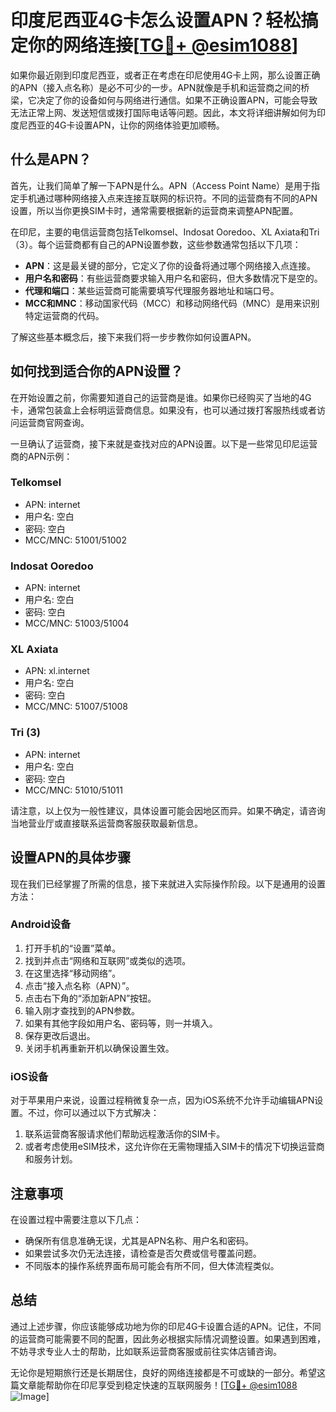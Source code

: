 # 印度尼西亚4G卡怎么设置APN？轻松搞定你的网络连接[[TG💪+ @esim1088](https://t.me/s/esim1088)]

如果你最近刚到印度尼西亚，或者正在考虑在印尼使用4G卡上网，那么设置正确的APN（接入点名称）是必不可少的一步。APN就像是手机和运营商之间的桥梁，它决定了你的设备如何与网络进行通信。如果不正确设置APN，可能会导致无法正常上网、发送短信或拨打国际电话等问题。因此，本文将详细讲解如何为印度尼西亚的4G卡设置APN，让你的网络体验更加顺畅。

## 什么是APN？

首先，让我们简单了解一下APN是什么。APN（Access Point Name）是用于指定手机通过哪种网络接入点来连接互联网的标识符。不同的运营商有不同的APN设置，所以当你更换SIM卡时，通常需要根据新的运营商来调整APN配置。

在印尼，主要的电信运营商包括Telkomsel、Indosat Ooredoo、XL Axiata和Tri（3）。每个运营商都有自己的APN设置参数，这些参数通常包括以下几项：

- **APN**：这是最关键的部分，它定义了你的设备将通过哪个网络接入点连接。
- **用户名和密码**：有些运营商要求输入用户名和密码，但大多数情况下是空的。
- **代理和端口**：某些运营商可能需要填写代理服务器地址和端口号。
- **MCC和MNC**：移动国家代码（MCC）和移动网络代码（MNC）是用来识别特定运营商的代码。

了解这些基本概念后，接下来我们将一步步教你如何设置APN。

## 如何找到适合你的APN设置？

在开始设置之前，你需要知道自己的运营商是谁。如果你已经购买了当地的4G卡，通常包装盒上会标明运营商信息。如果没有，也可以通过拨打客服热线或者访问运营商官网查询。

一旦确认了运营商，接下来就是查找对应的APN设置。以下是一些常见印尼运营商的APN示例：

### Telkomsel
- APN: internet
- 用户名: 空白
- 密码: 空白
- MCC/MNC: 51001/51002

### Indosat Ooredoo
- APN: internet
- 用户名: 空白
- 密码: 空白
- MCC/MNC: 51003/51004

### XL Axiata
- APN: xl.internet
- 用户名: 空白
- 密码: 空白
- MCC/MNC: 51007/51008

### Tri (3)
- APN: internet
- 用户名: 空白
- 密码: 空白
- MCC/MNC: 51010/51011

请注意，以上仅为一般性建议，具体设置可能会因地区而异。如果不确定，请咨询当地营业厅或直接联系运营商客服获取最新信息。

## 设置APN的具体步骤

现在我们已经掌握了所需的信息，接下来就进入实际操作阶段。以下是通用的设置方法：

### Android设备
1. 打开手机的“设置”菜单。
2. 找到并点击“网络和互联网”或类似的选项。
3. 在这里选择“移动网络”。
4. 点击“接入点名称（APN）”。
5. 点击右下角的“添加新APN”按钮。
6. 输入刚才查找到的APN参数。
7. 如果有其他字段如用户名、密码等，则一并填入。
8. 保存更改后退出。
9. 关闭手机再重新开机以确保设置生效。

### iOS设备
对于苹果用户来说，设置过程稍微复杂一点，因为iOS系统不允许手动编辑APN设置。不过，你可以通过以下方式解决：
1. 联系运营商客服请求他们帮助远程激活你的SIM卡。
2. 或者考虑使用eSIM技术，这允许你在无需物理插入SIM卡的情况下切换运营商和服务计划。

## 注意事项

在设置过程中需要注意以下几点：
- 确保所有信息准确无误，尤其是APN名称、用户名和密码。
- 如果尝试多次仍无法连接，请检查是否欠费或信号覆盖问题。
- 不同版本的操作系统界面布局可能会有所不同，但大体流程类似。

## 总结

通过上述步骤，你应该能够成功地为你的印尼4G卡设置合适的APN。记住，不同的运营商可能需要不同的配置，因此务必根据实际情况调整设置。如果遇到困难，不妨寻求专业人士的帮助，比如联系运营商客服或前往实体店铺咨询。

无论你是短期旅行还是长期居住，良好的网络连接都是不可或缺的一部分。希望这篇文章能帮助你在印尼享受到稳定快速的互联网服务！[[TG💪+ @esim1088](https://t.me/s/esim1088) ![Image](https://i.postimg.cc/4NQfJmqS/Snipaste-2025-05-13-00-14-12.png)]